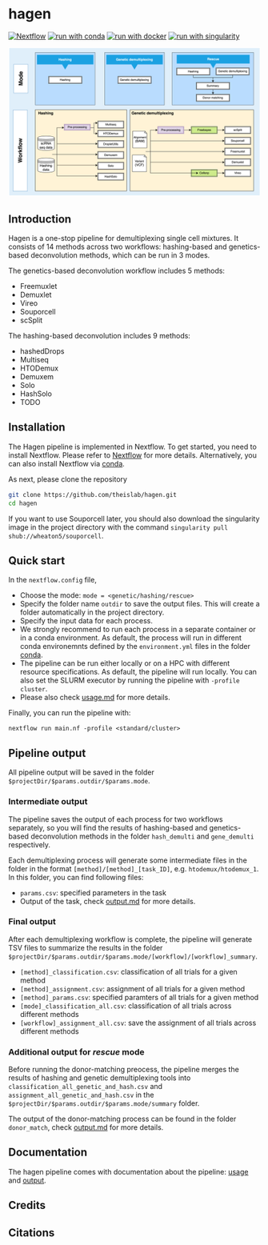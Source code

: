 # hagen

[![Nextflow](https://img.shields.io/badge/nextflow%20DSL2-%E2%89%A522.10.1-23aa62.svg)](https://www.nextflow.io/)
[![run with conda](http://img.shields.io/badge/run%20with-conda-3EB049?labelColor=000000&logo=anaconda)](https://docs.conda.io/en/latest/)
[![run with docker](https://img.shields.io/badge/run%20with-docker-0db7ed?labelColor=000000&logo=docker)](https://www.docker.com/)
[![run with singularity](https://img.shields.io/badge/run%20with-singularity-1d355c.svg?labelColor=000000)](https://sylabs.io/docs/)

![Caption](docs/source/_static/images/pipeline_v2.png)
## **Introduction**
Hagen is a one-stop pipeline for demultiplexing single cell mixtures. It consists of 14 methods across two workflows: hashing-based and genetics-based deconvolution methods, which can be run in 3 modes.

The genetics-based deconvolution workflow includes 5 methods:

* Freemuxlet 
* Demuxlet
* Vireo
* Souporcell
* scSplit

The hashing-based deconvolution includes 9 methods:

* hashedDrops
* Multiseq
* HTODemux
* Demuxem
* Solo
* HashSolo
* TODO

## **Installation**

The Hagen pipeline is implemented in Nextflow. To get started, you need to install Nextflow. Please refer to [Nextflow](https://www.nextflow.io/docs/latest/getstarted.html#installation) for more details. Alternatively, you can also install Nextflow via [conda](https://anaconda.org/bioconda/nextflow).

As next, please clone the repository

```bash
git clone https://github.com/theislab/hagen.git
cd hagen
```

If you want to use Souporcell later, you should also download the singularity image in the project directory with the command `singularity pull shub://wheaton5/souporcell`.

## **Quick start**

In the `nextflow.config` file, 
* Choose the mode: `mode = <genetic/hashing/rescue>`
* Specify the folder name `outdir` to save the output files. This will create a folder automatically in the project directory.
* Specify the input data for each process.
* We strongly recommend to run each process in a separate container or in a conda environment. As default, the process will run in different conda environemnts defined by the `environment.yml` files in the folder [conda](https://github.com/theislab/hagen/tree/main/conda). 
* The pipeline can be run either locally or on a HPC with different resource specifications. As default, the pipeline will run locally. You can also set the SLURM executor by running the pipeline with `-profile cluster`. 
* Please also check [usage.md](https://github.com/theislab/hagen/blob/main/docs/usage.md) for more details.

Finally, you can run the pipeline with:

    nextflow run main.nf -profile <standard/cluster>

## **Pipeline output**

All pipeline output will be saved in the folder `$projectDir/$params.outdir/$params.mode`. 

### **Intermediate output**

The pipeline saves the output of each process for two workflows separately, so you will find the results of hashing-based and genetics-based deconvolution methods in the folder `hash_demulti` and `gene_demulti` respectively.

Each demultiplexing process will generate some intermediate files in the folder in the format `[method]/[method]_[task_ID]`, e.g. `htodemux/htodemux_1`. In this folder, you can find following files:

* `params.csv`: specified parameters in the task
* Output of the task, check [output.md](https://github.com/theislab/hagen/blob/main/docs/output.md) for more details.

### **Final output**

After each demultiplexing workflow is complete, the pipeline will generate TSV files to summarize the results in the folder `$projectDir/$params.outdir/$params.mode/[workflow]/[workflow]_summary`.

* `[method]_classification.csv`: classification of all trials for a given method
* `[method]_assignment.csv`: assignment of all trials for a given method
* `[method]_params.csv`: specified paramters of all trials for a given method
* `[mode]_classification_all.csv`: classification of all trials across different methods
* `[workflow]_assignment_all.csv`: save the assignment of all trials across different methods

### **Additional output for ***rescue*** mode**

Before running the donor-matching preocess, the pipeline merges the results of hashing and genetic demultiplexing tools into `classification_all_genetic_and_hash.csv` and `assignment_all_genetic_and_hash.csv` in the `$projectDir/$params.outdir/$params.mode/summary` folder. 

The output of the donor-matching process can be found in the folder `donor_match`, check [output.md](https://github.com/theislab/hagen/blob/main/docs/output.md) for more details.

## Documentation

The hagen pipeline comes with documentation about the pipeline: [usage](https://github.com/theislab/hagen/blob/main/docs/usage.md) and [output](https://github.com/theislab/hagen/blob/main/docs/output.md).

## Credits

## Citations
